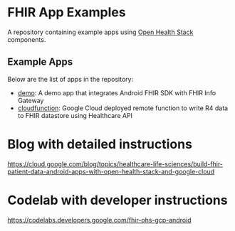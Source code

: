 # FHIR App Examples

A repository containing example apps using [Open Health
Stack](https://developers.google.com/open-health-stack) components.

## Example Apps

Below are the list of apps in the repository:

* [demo](./demo): A demo app that integrates Android FHIR SDK with FHIR Info Gateway
* [cloudfunction](./cloudfunction): Google Cloud deployed remote function to write R4 data to FHIR datastore using Healthcare API

# Blog with detailed instructions
https://cloud.google.com/blog/topics/healthcare-life-sciences/build-fhir-patient-data-android-apps-with-open-health-stack-and-google-cloud

# Codelab with developer instructions
https://codelabs.developers.google.com/fhir-ohs-gcp-android
